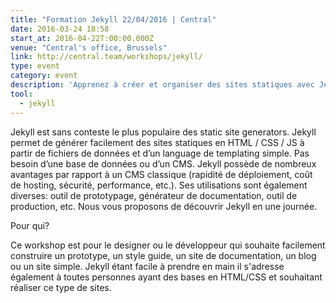 ```yaml
---
title: "Formation Jekyll 22/04/2016 | Central"
date: 2016-03-24 18:58
start_at: 2016-04-22T:00:00.000Z
venue: "Central's office, Brussels"
link: http://central.team/workshops/jekyll/
type: event
category: event
description: 'Apprenez à créer et organiser des sites statiques avec Jekyll'
tool:
  - jekyll
---
```

Jekyll est sans conteste le plus populaire des static site generators. Jekyll permet de générer facilement des sites statiques en HTML / CSS / JS à partir de fichiers de données et d’un language de templating simple. Pas besoin d’une base de données ou d’un CMS.
Jekyll possède de nombreux avantages par rapport à un CMS classique (rapidité de déploiement, coût de hosting, sécurité, performance, etc.). Ses utilisations sont également diverses: outil de prototypage, générateur de documentation, outil de production, etc. Nous vous proposons de découvrir Jekyll en une journée.

Pour qui?

Ce workshop est pour le designer ou le développeur qui souhaite facilement construire un prototype, un style guide, un site de documentation, un blog ou un site simple. Jekyll étant facile à prendre en main il s'adresse également à toutes personnes ayant des bases en HTML/CSS et souhaitant réaliser ce type de sites.
